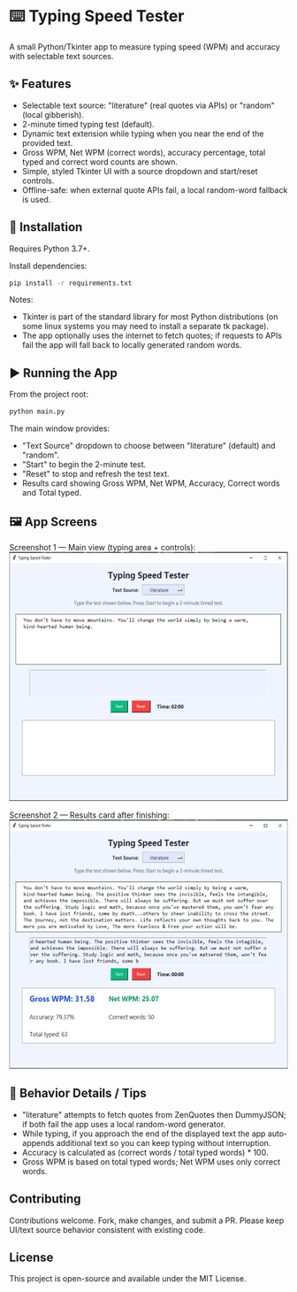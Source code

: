 # ⌨️ Typing Speed Tester

A small Python/Tkinter app to measure typing speed (WPM) and accuracy with selectable text sources.

## ✨ Features

- Selectable text source: "literature" (real quotes via APIs) or "random" (local gibberish).
- 2-minute timed typing test (default).
- Dynamic text extension while typing when you near the end of the provided text.
- Gross WPM, Net WPM (correct words), accuracy percentage, total typed and correct word counts are shown.
- Simple, styled Tkinter UI with a source dropdown and start/reset controls.
- Offline-safe: when external quote APIs fail, a local random-word fallback is used.

## 🚀 Installation

Requires Python 3.7+.

Install dependencies:

```bash
pip install -r requirements.txt
```

Notes:

- Tkinter is part of the standard library for most Python distributions (on some linux systems you may need to install a separate tk package).
- The app optionally uses the internet to fetch quotes; if requests to APIs fail the app will fall back to locally generated random words.

## ▶️ Running the App

From the project root:

```bash
python main.py
```

The main window provides:

- "Text Source" dropdown to choose between "literature" (default) and "random".
- "Start" to begin the 2-minute test.
- "Reset" to stop and refresh the test text.
- Results card showing Gross WPM, Net WPM, Accuracy, Correct words and Total typed.

## 🖼️ App Screens

Screenshot 1 — Main view (typing area + controls):
<img src="./screenshots/screen1.png" alt="App Screen 1" style="width:650px; height: 450px"/>   

Screenshot 2 — Results card after finishing:
<img src="./screenshots/screen2.png" alt="App Screen 2" style="width:750px; height: 450px"/>


## 🧭 Behavior Details / Tips

- "literature" attempts to fetch quotes from ZenQuotes then DummyJSON; if both fail the app uses a local random-word generator.
- While typing, if you approach the end of the displayed text the app auto-appends additional text so you can keep typing without interruption.
- Accuracy is calculated as (correct words / total typed words) * 100.
- Gross WPM is based on total typed words; Net WPM uses only correct words.

## Contributing

Contributions welcome. Fork, make changes, and submit a PR. Please keep UI/text source behavior consistent with existing code.

## License

This project is open-source and available under the MIT License.
